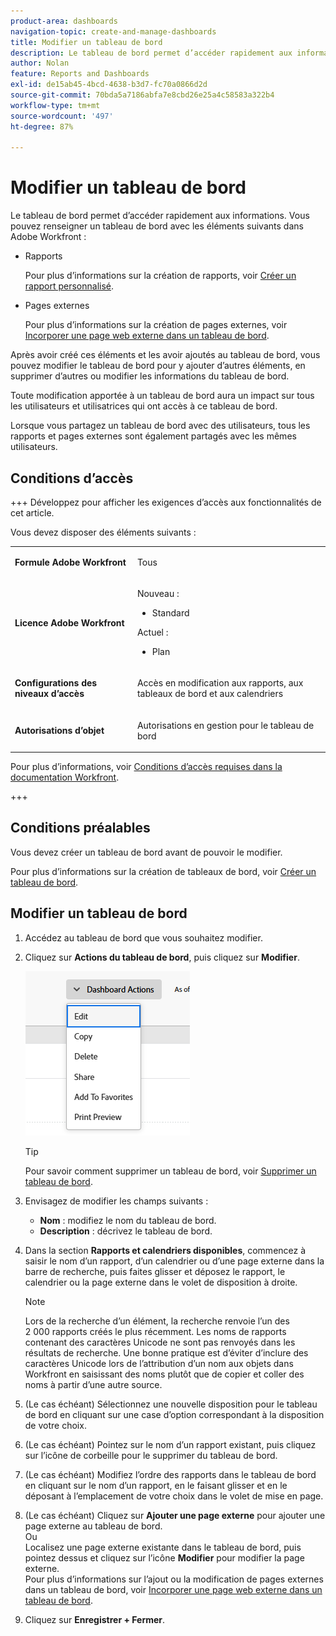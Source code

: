 ```yaml
---
product-area: dashboards
navigation-topic: create-and-manage-dashboards
title: Modifier un tableau de bord
description: Le tableau de bord permet d’accéder rapidement aux informations. Vous pouvez remplir un tableau de bord avec des rapports, des calendriers et des pages externes.
author: Nolan
feature: Reports and Dashboards
exl-id: de15ab45-4bcd-4638-b3d7-fc70a0866d2d
source-git-commit: 70bda5a7186abfa7e8cbd26e25a4c58583a322b4
workflow-type: tm+mt
source-wordcount: '497'
ht-degree: 87%

---
```


# Modifier un tableau de bord

<!-- Audited: 1/2025 -->

Le tableau de bord permet d’accéder rapidement aux informations. Vous pouvez renseigner un tableau de bord avec les éléments suivants dans Adobe Workfront :

* Rapports

  Pour plus d’informations sur la création de rapports, voir [Créer un rapport personnalisé](../../../reports-and-dashboards/reports/creating-and-managing-reports/create-custom-report.md).

* Pages externes

  Pour plus d’informations sur la création de pages externes, voir [Incorporer une page web externe dans un tableau de bord](../../../reports-and-dashboards/dashboards/creating-and-managing-dashboards/embed-external-web-page-dashboard.md).

Après avoir créé ces éléments et les avoir ajoutés au tableau de bord, vous pouvez modifier le tableau de bord pour y ajouter d’autres éléments, en supprimer d’autres ou modifier les informations du tableau de bord.

Toute modification apportée à un tableau de bord aura un impact sur tous les utilisateurs et utilisatrices qui ont accès à ce tableau de bord.

Lorsque vous partagez un tableau de bord avec des utilisateurs, tous les rapports et pages externes sont également partagés avec les mêmes utilisateurs.

## Conditions d’accès

+++ Développez pour afficher les exigences d’accès aux fonctionnalités de cet article.

Vous devez disposer des éléments suivants :

<table style="table-layout:auto"> 
 <col> 
 <col> 
 <tbody> 
  <tr> 
   <td role="rowheader"><strong>Formule Adobe Workfront</strong></td> 
   <td> <p>Tous</p> </td> 
  </tr> 
  <tr> 
   <td role="rowheader"><strong>Licence Adobe Workfront</strong></td> 
   <td> 
      <p>Nouveau :</p>
         <ul>
         <li><p>Standard</p></li>
         </ul>
      <p>Actuel :</p>
         <ul>
         <li><p>Plan</p></li>
         </ul>
   </td> 
  </tr> 
  <tr> 
   <td role="rowheader"><strong>Configurations des niveaux d’accès</strong></td> 
   <td> <p>Accès en modification aux rapports, aux tableaux de bord et aux calendriers</p></td> 
  </tr> 
  <tr> 
   <td role="rowheader"><strong>Autorisations d’objet</strong></td> 
   <td> <p>Autorisations en gestion pour le tableau de bord</p></td> 
  </tr> 
 </tbody> 
</table>

Pour plus d’informations, voir [Conditions d’accès requises dans la documentation Workfront](/help/quicksilver/administration-and-setup/add-users/access-levels-and-object-permissions/access-level-requirements-in-documentation.md).

+++

## Conditions préalables

Vous devez créer un tableau de bord avant de pouvoir le modifier.

Pour plus d’informations sur la création de tableaux de bord, voir [Créer un tableau de bord](../../../reports-and-dashboards/dashboards/creating-and-managing-dashboards/create-dashboard.md).

## Modifier un tableau de bord

1. Accédez au tableau de bord que vous souhaitez modifier.
1. Cliquez sur **Actions du tableau de bord**, puis cliquez sur **Modifier**.

   ![Modifier le tableau de bord](assets/unshimmed-edit-dashboard.png)

   >[!TIP]
   >
   >Pour savoir comment supprimer un tableau de bord, voir [Supprimer un tableau de bord](../../../reports-and-dashboards/dashboards/creating-and-managing-dashboards/delete-dashboard.md).

1. Envisagez de modifier les champs suivants :

   * **Nom** : modifiez le nom du tableau de bord.
   * **Description** : décrivez le tableau de bord.

1. Dans la section **Rapports et calendriers disponibles**, commencez à saisir le nom d’un rapport, d’un calendrier ou d’une page externe dans la barre de recherche, puis faites glisser et déposez le rapport, le calendrier ou la page externe dans le volet de disposition à droite.

   >[!NOTE]
   >
   >Lors de la recherche d’un élément, la recherche renvoie l’un des 2 000 rapports créés le plus récemment. Les noms de rapports contenant des caractères Unicode ne sont pas renvoyés dans les résultats de recherche. Une bonne pratique est d’éviter d’inclure des caractères Unicode lors de l’attribution d’un nom aux objets dans Workfront en saisissant des noms plutôt que de copier et coller des noms à partir d’une autre source.

1. (Le cas échéant) Sélectionnez une nouvelle disposition pour le tableau de bord en cliquant sur une case d’option correspondant à la disposition de votre choix.
1. (Le cas échéant) Pointez sur le nom d’un rapport existant, puis cliquez sur l’icône de corbeille pour le supprimer du tableau de bord.
1. (Le cas échéant) Modifiez l’ordre des rapports dans le tableau de bord en cliquant sur le nom d’un rapport, en le faisant glisser et en le déposant à l’emplacement de votre choix dans le volet de mise en page.
1. (Le cas échéant) Cliquez sur **Ajouter une page externe** pour ajouter une page externe au tableau de bord.\
   Ou\
   Localisez une page externe existante dans le tableau de bord, puis pointez dessus et cliquez sur l’icône **Modifier** pour modifier la page externe.\
   Pour plus d’informations sur l’ajout ou la modification de pages externes dans un tableau de bord, voir [Incorporer une page web externe dans un tableau de bord](../../../reports-and-dashboards/dashboards/creating-and-managing-dashboards/embed-external-web-page-dashboard.md).

1. Cliquez sur **Enregistrer + Fermer**.
